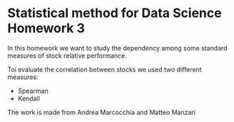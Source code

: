# Statistical method for Data Science Homework 3

In this homework we want to study the dependency among some standard measures of stock relative performance. 

Toi evaluate the correlation between stocks we used two different measures:

* Spearman
* Kendall

The work is made from Andrea Marcocchia and Matteo Manzari
